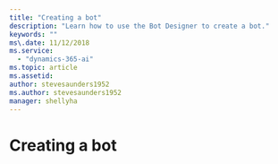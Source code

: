 ```yaml
---
title: "Creating a bot"
description: "Learn how to use the Bot Designer to create a bot."
keywords: ""
ms\.date: 11/12/2018
ms.service:
  - "dynamics-365-ai"
ms.topic: article
ms.assetid: 
author: stevesaunders1952
ms.author: stevesaunders1952
manager: shellyha
---
```


# Creating a bot
